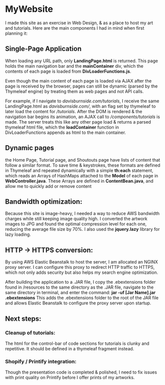 # MyWebsite

 I made this site as an exercise in Web Design, & as a place to host my art and tutorials. Here are the main components I had in mind when first planning it:

## Single-Page Application

When loading any URL path, only **LandingPage.html** is returned. This page holds the main navigation bar and the **mainContainer** div, which the contents of each page is loaded from **DivLoaderFunctions.js**.

  Even though the main content of each page is loaded via AJAX after the page is received by the browser, pages can still be dynamic (parsed by the Thymeleaf engine) by treating them as web pages and not API calls. 
  
  For example, if I navigate to *davisburnside.com/tutorials*, I receive the same LandingPage.html as *davisburnside.com/*, with an flag set by thymeleaf to later load the content for */tutorials*. After the DOM is rendered & the navigation bar begins its animation, an AJAX call to */components/tutorials* is made. The server treats this like any other page load & returns a parsed thymeleaf html file, which the **loadContainer** function in DivLoaderFunctions appends as html to the main container.

## Dynamic pages

the Home Page, Tutorial page, and Shoutouts page have lists of content that follow a similar format. To save time & keystrokes, these formats are defined in Thymeleaf and repeated dynamically with a simple **th:each** statement, which reads an Arrays of HashMaps attached to the **Model** of each page in **WebController.java**. These Arrays are defined in **ContentBean.java**, and allow me to quickly add or remove content

## Bandwidth optimization:

Because this site is image-heavy, I needed a way to reduce AWS bandwidth charges while still keeping image quality high. I converted the artwork images to JPG and found the optimal compression level for each one, reducing the average file size by 70%. I also used the **jquery.lazy** library for lazy loading.

## HTTP -> HTTPS conversion:

By using AWS Elastic Beanstalk to host the server, I am allocated an NGINX proxy server. I can configure this proxy to redirect HTTP traffic to HTTPS, which not only adds security but also helps my search engine optimization. 

After building the application to a .JAR file, I copy the .ebextensions folder found in /resources to the same directory as the .JAR file, navigate to the same directory in terminal, and enter the command:
**jar -uf [Jar Name].jar .ebextensions**
This adds the .ebextensions folder to the root of the JAR file and allows Elastic Beanstalk to configure the proxy server upon startup.



## Next steps: 
### Cleanup of tutorials:
The html for the control-bar of code sections for tutorials is clunky and repetitive. It should be defined in a thymeleaf fragment instead.
### Shopify / Printify integration:
Though the presentation code is completed & polished, I need to fix issues with print quality on Printify before I offer prints of my artworks.
